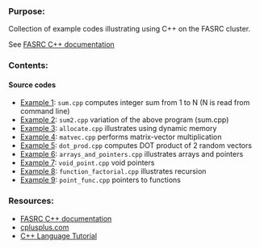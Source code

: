 ###  Purpose:

Collection of example codes illustrating using C++ on the FASRC cluster.

See [FASRC C++ documentation](https://docs.rc.fas.harvard.edu/kb/cpp-programming-language/)

### Contents:

#### Source codes

* [Example 1](Example1): <code>sum.cpp</code> computes integer sum from 1 to N (N is read from command line)
* [Example 2](Example2): <code>sum2.cpp</code> variation of the above program (sum.cpp)
* [Example 3](Example3): <code>allocate.cpp</code> illustrates using dynamic memory
* [Example 4](Example4): <code>matvec.cpp</code> performs matrix-vector multiplication
* [Example 5](Example5): <code>dot_prod.cpp</code> computes DOT product of 2 random vectors
* [Example 6](Example6): <code>arrays\_and\_pointers.cpp</code> illustrates arrays and pointers
* [Example 7](Example7): <code>void_point.cpp</code> void pointers
* [Example 8](Example8): <code>function_factorial.cpp</code> illustrates recursion
* [Example 9](Example9): <code>point_func.cpp</code> pointers to functions

### Resources:

* [FASRC C++ documentation](https://docs.rc.fas.harvard.edu/kb/cpp-programming-language/)
* [cplusplus.com](http://www.cplusplus.com)
* [C++ Language Tutorial](http://www.cplusplus.com/doc/tutorial)
